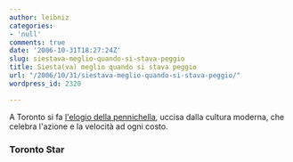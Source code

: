 ```yaml
---
author: leibniz
categories:
- 'null'
comments: true
date: '2006-10-31T18:27:24Z'
slug: siestava-meglio-quando-si-stava-peggio
title: Siesta(va) meglio quando si stava peggio
url: "/2006/10/31/siestava-meglio-quando-si-stava-peggio/"
wordpress_id: 2320

---
```

A Toronto si fa [l'elogio della pennichella](https://www.thestar.com/NASApp/cs/ContentServer?pagename=thestar/Layout/Article_Type1&c=Article&cid=1162034471459&call_pageid=1105528093962&col=1105528093790), uccisa dalla cultura moderna, che celebra l'azione e la velocità ad ogni costo.

### Toronto Star
